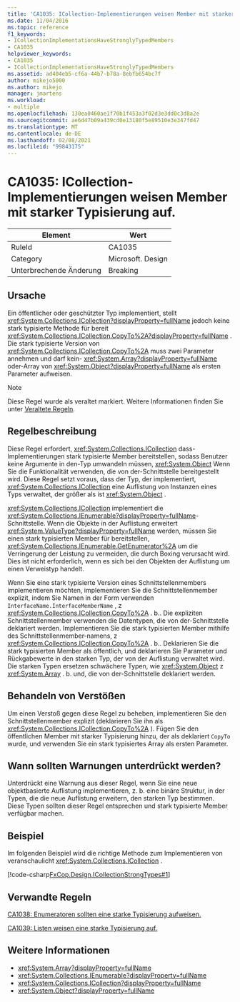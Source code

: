 ```yaml
---
title: 'CA1035: ICollection-Implementierungen weisen Member mit starker Typisierung auf.'
ms.date: 11/04/2016
ms.topic: reference
f1_keywords:
- ICollectionImplementationsHaveStronglyTypedMembers
- CA1035
helpviewer_keywords:
- CA1035
- ICollectionImplementationsHaveStronglyTypedMembers
ms.assetid: ad404eb5-cf6a-44b7-b78a-8ebfb654bc7f
author: mikejo5000
ms.author: mikejo
manager: jmartens
ms.workload:
- multiple
ms.openlocfilehash: 130ea0460ae1f70b1f453a3f02d3e3dd0c3d8a2e
ms.sourcegitcommit: ae6d47b09a439cd0e13180f5e89510e3e347fd47
ms.translationtype: MT
ms.contentlocale: de-DE
ms.lasthandoff: 02/08/2021
ms.locfileid: "99843175"
---
```

# <a name="ca1035-icollection-implementations-have-strongly-typed-members"></a>CA1035: ICollection-Implementierungen weisen Member mit starker Typisierung auf.

|Element|Wert|
|-|-|
|RuleId|CA1035|
|Category|Microsoft. Design|
|Unterbrechende Änderung|Breaking|

## <a name="cause"></a>Ursache
Ein öffentlicher oder geschützter Typ implementiert, stellt <xref:System.Collections.ICollection?displayProperty=fullName> jedoch keine stark typisierte Methode für bereit <xref:System.Collections.ICollection.CopyTo%2A?displayProperty=fullName> . Die stark typisierte Version von <xref:System.Collections.ICollection.CopyTo%2A> muss zwei Parameter annehmen und darf kein- <xref:System.Array?displayProperty=fullName> oder-Array von <xref:System.Object?displayProperty=fullName> als ersten Parameter aufweisen.

> [!NOTE]
> Diese Regel wurde als veraltet markiert. Weitere Informationen finden Sie unter [Veraltete Regeln](fxcop-unported-deprecated-rules.md).

## <a name="rule-description"></a>Regelbeschreibung
Diese Regel erfordert, <xref:System.Collections.ICollection> dass-Implementierungen stark typisierte Member bereitstellen, sodass Benutzer keine Argumente in den-Typ umwandeln müssen, <xref:System.Object> Wenn Sie die Funktionalität verwenden, die von der-Schnittstelle bereitgestellt wird. Diese Regel setzt voraus, dass der Typ, der implementiert, <xref:System.Collections.ICollection> eine Auflistung von Instanzen eines Typs verwaltet, der größer als ist <xref:System.Object> .

 <xref:System.Collections.ICollection> implementiert die <xref:System.Collections.IEnumerable?displayProperty=fullName>-Schnittstelle. Wenn die Objekte in der Auflistung erweitert <xref:System.ValueType?displayProperty=fullName> werden, müssen Sie einen stark typisierten Member für bereitstellen, <xref:System.Collections.IEnumerable.GetEnumerator%2A> um die Verringerung der Leistung zu vermeiden, die durch Boxing verursacht wird. Dies ist nicht erforderlich, wenn es sich bei den Objekten der Auflistung um einen Verweistyp handelt.

Wenn Sie eine stark typisierte Version eines Schnittstellenmembers implementieren möchten, implementieren Sie die Schnittstellenmember explizit, indem Sie Namen in der Form verwenden `InterfaceName.InterfaceMemberName` , z <xref:System.Collections.ICollection.CopyTo%2A> . b.. Die expliziten Schnittstellenmember verwenden die Datentypen, die von der-Schnittstelle deklariert werden. Implementieren Sie die stark typisierten Member mithilfe des Schnittstellenmember-namens, z <xref:System.Collections.ICollection.CopyTo%2A> . b.. Deklarieren Sie die stark typisierten Member als öffentlich, und deklarieren Sie Parameter und Rückgabewerte in den starken Typ, der von der Auflistung verwaltet wird. Die starken Typen ersetzen schwächere Typen, wie <xref:System.Object> z <xref:System.Array> . b. und, die von der-Schnittstelle deklariert werden.

## <a name="how-to-fix-violations"></a>Behandeln von Verstößen
Um einen Verstoß gegen diese Regel zu beheben, implementieren Sie den Schnittstellenmember explizit (deklarieren Sie ihn als <xref:System.Collections.ICollection.CopyTo%2A> ). Fügen Sie den öffentlichen Member mit starker Typisierung hinzu, der als deklariert `CopyTo` wurde, und verwenden Sie ein stark typisiertes Array als ersten Parameter.

## <a name="when-to-suppress-warnings"></a>Wann sollten Warnungen unterdrückt werden?
Unterdrückt eine Warnung aus dieser Regel, wenn Sie eine neue objektbasierte Auflistung implementieren, z. b. eine binäre Struktur, in der Typen, die die neue Auflistung erweitern, den starken Typ bestimmen. Diese Typen sollten dieser Regel entsprechen und stark typisierte Member verfügbar machen.

## <a name="example"></a>Beispiel
Im folgenden Beispiel wird die richtige Methode zum Implementieren von veranschaulicht <xref:System.Collections.ICollection> .

[!code-csharp[FxCop.Design.ICollectionStrongTypes#1](../code-quality/codesnippet/CSharp/ca1035-icollection-implementations-have-strongly-typed-members_1.cs)]

## <a name="related-rules"></a>Verwandte Regeln
[CA1038: Enumeratoren sollten eine starke Typisierung aufweisen.](../code-quality/ca1038.md)

[CA1039: Listen weisen eine starke Typisierung auf.](../code-quality/ca1039.md)

## <a name="see-also"></a>Weitere Informationen

- <xref:System.Array?displayProperty=fullName>
- <xref:System.Collections.IEnumerable?displayProperty=fullName>
- <xref:System.Collections.ICollection?displayProperty=fullName>
- <xref:System.Object?displayProperty=fullName>
